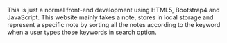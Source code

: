 This is just a normal front-end development using HTML5, Bootstrap4 and JavaScript.
This website mainly takes a note, stores in local storage and represent a specific note by sorting all the notes according to the keyword when a user types those keywords in search option.
